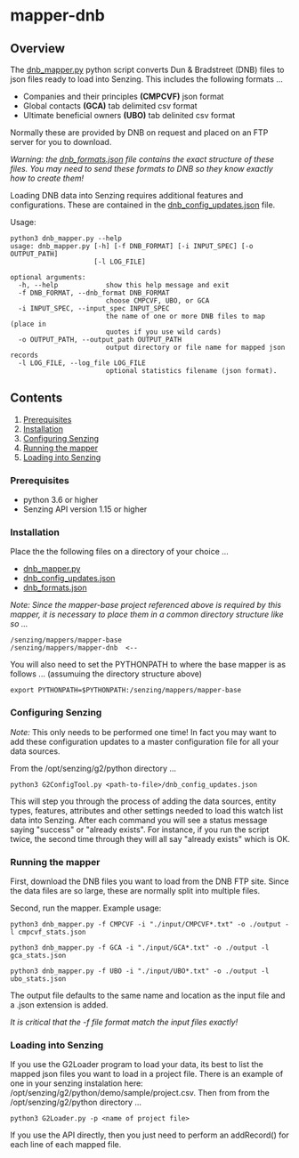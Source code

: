 # mapper-dnb

## Overview

The [dnb_mapper.py](dnb_mapper.py) python script converts Dun & Bradstreet (DNB) files to json files ready to load into Senzing.  This includes the following formats ...

- Companies and their principles **(CMPCVF)** json format
- Global contacts **(GCA)** tab delimited csv format
- Ultimate beneficial owners **(UBO)** tab delinited csv format

Normally these are provided by DNB on request and placed on an FTP server for you to download.

*Warning: the [dnb_formats.json](dnb_formats.json) file contains the exact structure of these files.   You may need to send these formats to DNB so they know exactly how to create them!*

Loading DNB data into Senzing requires additional features and configurations. These are contained in the
[dnb_config_updates.json](dnb_config_updates.json) file.

Usage:

```console
python3 dnb_mapper.py --help
usage: dnb_mapper.py [-h] [-f DNB_FORMAT] [-i INPUT_SPEC] [-o OUTPUT_PATH]
                     [-l LOG_FILE]

optional arguments:
  -h, --help            show this help message and exit
  -f DNB_FORMAT, --dnb_format DNB_FORMAT
                        choose CMPCVF, UBO, or GCA
  -i INPUT_SPEC, --input_spec INPUT_SPEC
                        the name of one or more DNB files to map (place in
                        quotes if you use wild cards)
  -o OUTPUT_PATH, --output_path OUTPUT_PATH
                        output directory or file name for mapped json records
  -l LOG_FILE, --log_file LOG_FILE
                        optional statistics filename (json format).
```

## Contents

1. [Prerequisites](#prerequisites)
1. [Installation](#installation)
1. [Configuring Senzing](#configuring-senzing)
1. [Running the mapper](#running-the-mapper)
1. [Loading into Senzing](#loading-into-senzing)

### Prerequisites

- python 3.6 or higher
- Senzing API version 1.15 or higher

### Installation

Place the the following files on a directory of your choice ...

- [dnb_mapper.py](dnb_mapper.py)
- [dnb_config_updates.json](dnb_config_updates.json)
- [dnb_formats.json](dnb_formats.json)

*Note: Since the mapper-base project referenced above is required by this mapper, it is necessary to place them in a common directory structure like so ...*

```Console
/senzing/mappers/mapper-base
/senzing/mappers/mapper-dnb  <--
```

You will also need to set the PYTHONPATH to where the base mapper is as follows ... (assumuing the directory structure above)

```Console
export PYTHONPATH=$PYTHONPATH:/senzing/mappers/mapper-base
```

### Configuring Senzing

*Note:* This only needs to be performed one time! In fact you may want to add these configuration updates to a master configuration file for all your data sources.

From the /opt/senzing/g2/python directory ...

```console
python3 G2ConfigTool.py <path-to-file>/dnb_config_updates.json
```

This will step you through the process of adding the data sources, entity types, features, attributes and other settings needed to load this watch list data into Senzing. After each command you will see a status message saying "success" or "already exists".  For instance, if you run the script twice, the second time through they will all say "already exists" which is OK.

### Running the mapper

First, download the DNB files you want to load from the DNB FTP site.  Since the data files are so large, these are normally split into multiple files.

Second, run the mapper. Example usage:

```console
python3 dnb_mapper.py -f CMPCVF -i "./input/CMPCVF*.txt" -o ./output -l cmpcvf_stats.json

python3 dnb_mapper.py -f GCA -i "./input/GCA*.txt" -o ./output -l gca_stats.json

python3 dnb_mapper.py -f UBO -i "./input/UBO*.txt" -o ./output -l ubo_stats.json
```

The output file defaults to the same name and location as the input file and a .json extension is added.

*It is critical that the -f file format match the input files exactly!*

### Loading into Senzing

If you use the G2Loader program to load your data, its best to list the mapped json files you want to load in a project file.  There is an example of one in your senzing instalation here: /opt/senzing/g2/python/demo/sample/project.csv.  Then from from the /opt/senzing/g2/python directory ...

```console
python3 G2Loader.py -p <name of project file>
```

If you use the API directly, then you just need to perform an addRecord() for each line of each mapped file.
